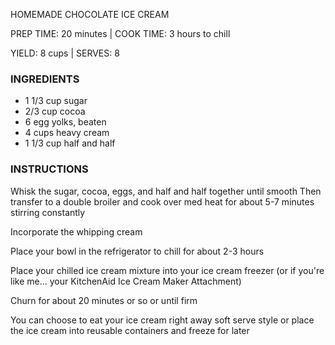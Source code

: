 HOMEMADE CHOCOLATE ICE CREAM
 
PREP TIME: 20 minutes | COOK TIME: 3 hours to chill

YIELD: 8 cups | SERVES: 8

### INGREDIENTS
- 1 1/3 cup sugar
- 2/3 cup cocoa
- 6 egg yolks, beaten
- 4 cups heavy cream
- 1 1/3 cup half and half


### INSTRUCTIONS

Whisk the sugar, cocoa, eggs, and half and half together until smooth
Then transfer to a double broiler and cook over med heat for about 5-7 minutes stirring constantly

Incorporate the whipping cream

Place your bowl in the refrigerator to chill for about 2-3 hours

Place your chilled ice cream mixture into your ice cream freezer (or if you're like me... your KitchenAid Ice Cream Maker Attachment)

Churn for about 20 minutes or so or until firm

You can choose to eat your ice cream right away soft serve style or place the ice cream into reusable containers and freeze for later


